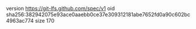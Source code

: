 version https://git-lfs.github.com/spec/v1
oid sha256:382942075e93ace0aaebb0ce37e309312181abe7652fd0a90c602bc4963ac774
size 170
